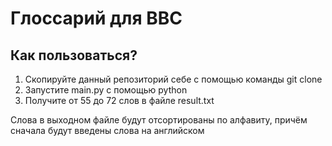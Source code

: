 # Глоссарий для ВВС
## Как пользоваться?
1. Скопируйте данный репозиторий себе с помощью команды git clone
2. Запустите main.py с помощью python
3. Получите от 55 до 72 слов в файле result.txt

Слова в выходном файле будут отсортированы по алфавиту, причём сначала будут введены слова на английском